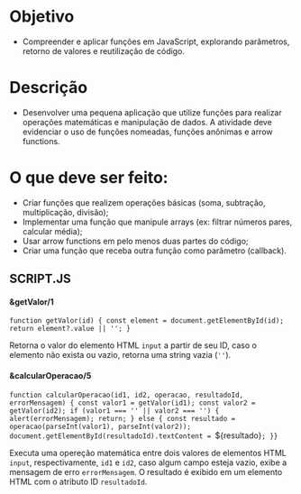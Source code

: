 # Objetivo
* Compreender e aplicar funções em JavaScript, explorando parâmetros, retorno de valores e reutilização de código.

# Descrição
* Desenvolver uma pequena aplicação que utilize funções para realizar operações matemáticas e manipulação de dados. A atividade deve evidenciar o uso de funções nomeadas, funções anônimas e arrow functions.

# O que deve ser feito:
* Criar funções que realizem operações básicas (soma, subtração, multiplicação, divisão);
* Implementar uma função que manipule arrays (ex: filtrar números pares, calcular média);
* Usar arrow functions em pelo menos duas partes do código;
* Criar uma função que receba outra função como parâmetro (callback).

## SCRIPT.JS
#### &getValor/1

`function getValor(id) {
  const element = document.getElementById(id);
  return element?.value || '';
}`

Retorna o valor do elemento HTML `input` a partir de seu ID, caso o elemento não exista ou vazio, retorna uma string vazia (`''`). 


#### &calcularOperacao/5

`function calcularOperacao(id1, id2, operacao, resultadoId, errorMensagem) {
    const valor1 = getValor(id1);
    const valor2 = getValor(id2);
    if (valor1 === '' || valor2 === '') {
      alert(errorMensagem);
      return;
    } else {
      const resultado = operacao(parseInt(valor1), parseInt(valor2));
      document.getElementById(resultadoId).textContent = `${resultado}`;
}}`
  
Executa uma opereção matemática entre dois valores de elementos HTML `input`, respectivamente, `id1` e `id2`, caso algum campo esteja vazio, exibe a mensagem de erro `errorMensagem`. O resultado é exibido em um elemento HTML com o atributo ID `resultadoId`. 
